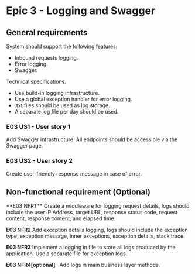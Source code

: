 # Epic 3 - Logging and Swagger


## General requirements

System should support the following features: 
* Inbound requests logging.  
* Error logging.  
* Swagger.   

Technical specifications:
* Use build-in logging infrastructure.  
* Use a global exception handler for error logging.  
* .txt files should be used as log storage.  
* A separate log file per day should be used.  

### E03 US1 - User story 1
Add Swagger infrastructure.
All endpoints should be accessible via the Swagger page.


### E03 US2 - User story 2
Create user-friendly response message in case of error.

## Non-functional requirement (Optional)
**E03 NFR1 **
       Create a middleware for logging request details, logs should include the user IP Address, target URL, response status code, request content, response content, and elapsed time.  

**E03 NFR2**
       Add exception details logging, logs should include the exception type, exception message, inner exceptions, exception details, stack trace.  

**E03 NFR3**
       Implement a logging in file to store all logs produced by the application. Use a separate file for exception logs.

**E03 NFR4\[optional\]**
       Add logs in main business layer methods.